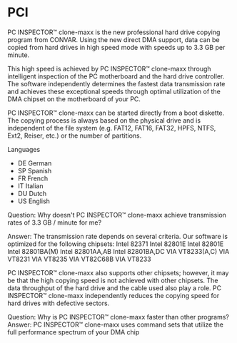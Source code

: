 # PCI
PC INSPECTOR™ clone-maxx is the new professional hard drive copying program from CONVAR. Using the new direct DMA support, data can be copied from hard drives in high speed mode with speeds up to 3.3 GB per minute. 

This high speed is achieved by PC INSPECTOR™ clone-maxx through intelligent inspection of the PC motherboard and the hard drive controller. The software independently determines the fastest data transmission rate and achieves these exceptional speeds through optimal utilization of the DMA chipset on the motherboard of your PC.

PC INSPECTOR™ clone-maxx can be started directly from a boot diskette. The copying process is always based on the physical drive and is independent of the file system (e.g. FAT12, FAT16, FAT32, HPFS, NTFS, Ext2, Reiser, etc.) or the number of partitions.

Languages
- DE German
- SP Spanish
- FR French
- IT Italian
- DU Dutch
- US English

Question: Why doesn't PC INSPECTOR™ clone-maxx achieve transmission rates of 3.3 GB / minute for me? 

Answer: The transmission rate depends on several criteria. Our software is optimized for the following chipsets: 
Intel 82371
Intel 82801E
Intel 82801E
Intel 82801BA(M)
Intel 82801AA,AB
Intel 82801BA,DC 
VIA VT8233(A,C)
VIA VT8231 
VIA VT8235 
VIA VT82C68B 
VIA VT8233 

PC INSPECTOR™ clone-maxx also supports other chipsets; however, it may be that the high copying speed is not achieved with other chipsets. The data throughput of the hard drive and the cable used also play a role. PC INSPECTOR™ clone-maxx independently reduces the copying speed for hard drives with defective sectors. 

Question: Why is PC INSPECTOR™ clone-maxx faster than other programs? 
Answer: PC INSPECTOR™ clone-maxx uses command sets that utilize the full performance spectrum of your DMA chip
